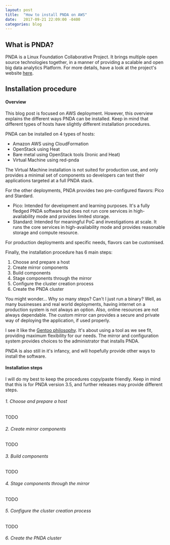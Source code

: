 ```yaml
---
layout: post
title:  "How to install PNDA on AWS"
date:   2017-09-21 22:09:00 -0400
categories: blog
---
```

## What is PNDA?
PNDA is a Linux Foundation Collaborative Project. It brings multiple open source technologies together, in a manner of providing a scalable and open big data analytics Platform. For more details, have a look at the project's website [here](pnda.io).

## Installation procedure
#### Overview
This blog post is focused on AWS deployment. However, this overview explains the different ways PNDA can be installed. Keep in mind that different types of hosts have slightly different installation procedures.

PNDA can be installed on 4 types of hosts:
* Amazon AWS using CloudFormation
* OpenStack using Heat
* Bare metal using OpenStack tools (Ironic and Heat)
* Virtual Machine using red-pnda

The Virtual Machine installation is not suited for production use, and only provides a minimal set of components so developers can test their applications targeted at a full PNDA stack.

For the other deployments, PNDA provides two pre-configured flavors: Pico and Stardard.
* Pico: Intended for development and learning purposes. It's a fully fledged PNDA software but does not run core services in high-availability mode and provides limited storage.
* Standard: Intended for meaningful PoC and investigations at scale. It runs the core services in high-availability mode and provides reasonable storage and compute resource.

For production deployments and specific needs, flavors can be customised.

Finally, the installation procedure has 6 main steps:
1. Choose and prepare a host
2. Create mirror components
3. Build components
4. Stage components through the mirror
5. Configure the cluster creation process
6. Create the PNDA cluster

You might wonder... Why so many steps? Can't I just run a binary? Well, as many businesses and real world deployments, having internet on a production system is not always an option. Also, online resources are not always dependable. The custom mirror can provides a secure and private way of deploying the application, if used properly.

I see it like the [Gentoo philosophy](https://www.gentoo.org/get-started/philosophy/). It's about using a tool as we see fit, providing maximum flexibility for our needs. The mirror and configuration system provides choices to the administrator that installs PNDA.

PNDA is also still in it's infancy, and will hopefully provide other ways to install the software.

#### Installation steps
I will do my best to keep the procedures copy/paste friendly. Keep in mind that this is for PNDA version 3.5, and further releases may provide different steps.

###### 1. Choose and prepare a host
TODO
###### 2. Create mirror components
TODO
###### 3. Build components
TODO
###### 4. Stage components through the mirror
TODO
###### 5. Configure the cluster creation process
TODO
###### 6. Create the PNDA cluster
